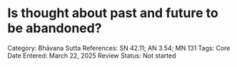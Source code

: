 # Is thought about past and future to be abandoned?

Category: Bhāvana
Sutta References: SN 42.11; AN 3.54; MN 131
Tags: Core
Date Entered: March 22, 2025
Review Status: Not started